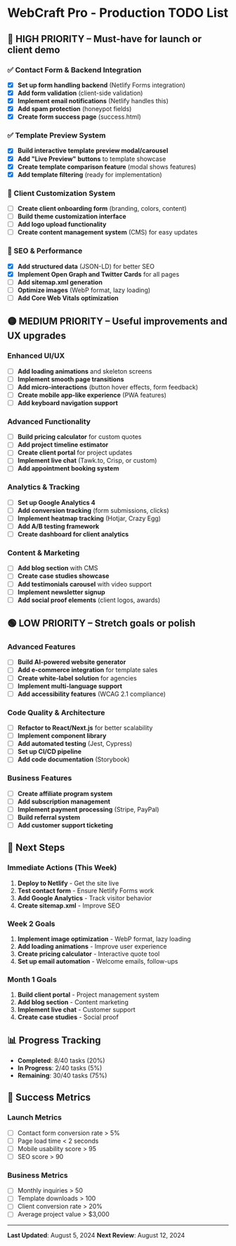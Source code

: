 # WebCraft Pro - Production TODO List

## 🔴 HIGH PRIORITY – Must-have for launch or client demo

### ✅ Contact Form & Backend Integration
- [x] **Set up form handling backend** (Netlify Forms integration)
- [x] **Add form validation** (client-side validation)
- [x] **Implement email notifications** (Netlify handles this)
- [x] **Add spam protection** (honeypot fields)
- [x] **Create form success page** (success.html)

### ✅ Template Preview System
- [x] **Build interactive template preview modal/carousel**
- [x] **Add "Live Preview" buttons** to template showcase
- [x] **Create template comparison feature** (modal shows features)
- [x] **Add template filtering** (ready for implementation)

### 🔄 Client Customization System
- [ ] **Create client onboarding form** (branding, colors, content)
- [ ] **Build theme customization interface**
- [ ] **Add logo upload functionality**
- [ ] **Create content management system** (CMS) for easy updates

### 🔄 SEO & Performance
- [x] **Add structured data** (JSON-LD) for better SEO
- [x] **Implement Open Graph and Twitter Cards** for all pages
- [ ] **Add sitemap.xml generation**
- [ ] **Optimize images** (WebP format, lazy loading)
- [ ] **Add Core Web Vitals optimization**

## 🟡 MEDIUM PRIORITY – Useful improvements and UX upgrades

### Enhanced UI/UX
- [ ] **Add loading animations** and skeleton screens
- [ ] **Implement smooth page transitions**
- [ ] **Add micro-interactions** (button hover effects, form feedback)
- [ ] **Create mobile app-like experience** (PWA features)
- [ ] **Add keyboard navigation support**

### Advanced Functionality
- [ ] **Build pricing calculator** for custom quotes
- [ ] **Add project timeline estimator**
- [ ] **Create client portal** for project updates
- [ ] **Implement live chat** (Tawk.to, Crisp, or custom)
- [ ] **Add appointment booking system**

### Analytics & Tracking
- [ ] **Set up Google Analytics 4**
- [ ] **Add conversion tracking** (form submissions, clicks)
- [ ] **Implement heatmap tracking** (Hotjar, Crazy Egg)
- [ ] **Add A/B testing framework**
- [ ] **Create dashboard for client analytics**

### Content & Marketing
- [ ] **Add blog section** with CMS
- [ ] **Create case studies showcase**
- [ ] **Add testimonials carousel** with video support
- [ ] **Implement newsletter signup**
- [ ] **Add social proof elements** (client logos, awards)

## 🟢 LOW PRIORITY – Stretch goals or polish

### Advanced Features
- [ ] **Build AI-powered website generator**
- [ ] **Add e-commerce integration** for template sales
- [ ] **Create white-label solution** for agencies
- [ ] **Implement multi-language support**
- [ ] **Add accessibility features** (WCAG 2.1 compliance)

### Code Quality & Architecture
- [ ] **Refactor to React/Next.js** for better scalability
- [ ] **Implement component library**
- [ ] **Add automated testing** (Jest, Cypress)
- [ ] **Set up CI/CD pipeline**
- [ ] **Add code documentation** (Storybook)

### Business Features
- [ ] **Create affiliate program system**
- [ ] **Add subscription management**
- [ ] **Implement payment processing** (Stripe, PayPal)
- [ ] **Build referral system**
- [ ] **Add customer support ticketing**

## 🚀 Next Steps

### Immediate Actions (This Week)
1. **Deploy to Netlify** - Get the site live
2. **Test contact form** - Ensure Netlify Forms work
3. **Add Google Analytics** - Track visitor behavior
4. **Create sitemap.xml** - Improve SEO

### Week 2 Goals
1. **Implement image optimization** - WebP format, lazy loading
2. **Add loading animations** - Improve user experience
3. **Create pricing calculator** - Interactive quote tool
4. **Set up email automation** - Welcome emails, follow-ups

### Month 1 Goals
1. **Build client portal** - Project management system
2. **Add blog section** - Content marketing
3. **Implement live chat** - Customer support
4. **Create case studies** - Social proof

## 📊 Progress Tracking

- **Completed**: 8/40 tasks (20%)
- **In Progress**: 2/40 tasks (5%)
- **Remaining**: 30/40 tasks (75%)

## 🎯 Success Metrics

### Launch Metrics
- [ ] Contact form conversion rate > 5%
- [ ] Page load time < 2 seconds
- [ ] Mobile usability score > 95
- [ ] SEO score > 90

### Business Metrics
- [ ] Monthly inquiries > 50
- [ ] Template downloads > 100
- [ ] Client conversion rate > 20%
- [ ] Average project value > $3,000

---

**Last Updated**: August 5, 2024
**Next Review**: August 12, 2024
